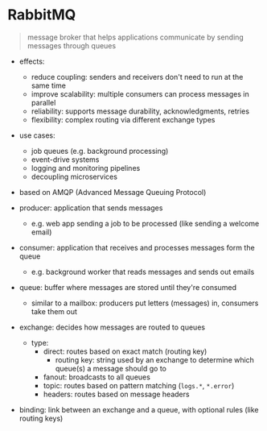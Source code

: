 
# RabbitMQ

> message broker that helps applications communicate by sending messages through queues

- effects:
  - reduce coupling: senders and receivers don't need to run at the same time
  - improve scalability: multiple consumers can process messages in parallel
  - reliability: supports message durability, acknowledgments, retries
  - flexibility: complex routing via different exchange types

- use cases:
  - job queues (e.g. background processing)
  - event-drive systems
  - logging and monitoring pipelines
  - decoupling microservices

- based on AMQP (Advanced Message Queuing Protocol)
- producer: application that sends messages
  - e.g. web app sending a job to be processed (like sending a welcome email)
- consumer: application that receives and processes messages form the queue
  - e.g. background worker that reads messages and sends out emails
- queue: buffer where messages are stored until they're consumed
  - similar to a mailbox: producers put letters (messages) in, consumers take them out
- exchange: decides how messages are routed to queues
  - type:
    - direct: routes based on exact match (routing key)
      - routing key: string used by an exchange to determine which queue(s) a message should go to
    - fanout: broadcasts to all queues
    - topic: routes based on pattern matching (`logs.*`, `*.error`)
    - headers: routes based on message headers
- binding: link between an exchange and a queue, with optional rules (like routing keys)

